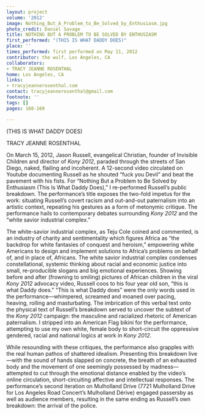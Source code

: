 ```yaml
---
layout: project
volume: '2012'
image: Nothing_But_A_Problem_to_Be_Solved_by_Enthusiasm.jpg
photo_credit: Daniel Savage
title: NOTHING BUT A PROBLEM TO BE SOLVED BY ENTHUSIASM
first_performed: "(THIS IS WHAT DADDY DOES)"
place: ''
times_performed: first performed on May 11, 2012
contributor: the wulf, Los Angeles, CA
collaborators:
- TRACY JEANNE ROSENTHAL
home: Los Angeles, CA
links:
- tracyjeannerosenthal.com
contact: tracyjeannerosenthal@gmail.com
footnote: ''
tags: []
pages: 168-169

---
```


 
(THIS IS WHAT DADDY DOES)

TRACY JEANNE ROSENTHAL

On March 15, 2012, Jason Russell, evangelical Christian, founder of Invisible Children and director of _Kony 2012_, paraded through the streets of San Diego, naked, flailing and incoherent. A 12-second video circulated on Youtube documenting Russell as he shouted “fuck you Devil” and beat the pavement with his fists. For “Nothing But a Problem to Be Solved by Enthusiasm (This Is What Daddy Does),” I re-performed Russell’s public breakdown. The performance’s title exposes the two-fold impetus for the work: situating Russell’s covert racism and out-and-out paternalism into an artistic context, repeating his gestures as a form of metonymic critique. The performance hails to contemporary debates surrounding _Kony 2012_ and the “white savior industrial complex.”

The white-savior industrial complex, as Teju Cole coined and commented, is an industry of charity and sentimentality which figures Africa as “the backdrop for white fantasies of conquest and heroism,” empowering white Americans to design and implement solutions to Africa’s problems on behalf of, and in place of, Africans. The white savior industrial complex condenses constellational, systemic thinking about racial and economic justice into small, re-producible slogans and big emotional experiences. Showing before and after (frowning to smiling) pictures of African children in the viral _Kony 2012_ advocacy video, Russell coos to his four year old son, “this is what Daddy does.” “This is what Daddy does” were the only words used in the performance—whimpered, screamed and moaned over pacing, heaving, rolling and masturbating. The imbrication of this verbal text onto the physical text of Russell’s breakdown served to uncover the subtext of the _Kony 2012_ campaign: the masculine and racialized rhetoric of American paternalism. I stripped into an American Flag bikini for the performance, attempting to use my own white, female body to short-circuit the oppressive gendered, racial and national logics at work in _Kony 2012_.

While resounding with these critiques, the performance also grapples with the real human pathos of shattered idealism. Presenting this breakdown live—with the sound of hands slapped on concrete, the breath of an exhausted body and the movement of one seemingly possessed by madness—attempted to cut through the emotional distance enabled by the video’s online circulation, short-circuiting affective and intellectual responses. The performance’s second iteration on Mulholland Drive (7721 Mulholland Drive for Los Angeles Road Concert’s Mulholland Dérive) engaged passersby as well as audience members, resulting in the same ending as Russell’s own breakdown: the arrival of the police.
